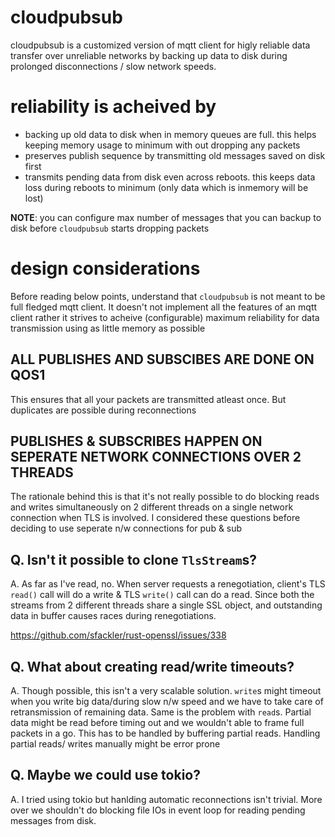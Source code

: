 # cloudpubsub

cloudpubsub is a customized version of mqtt client for higly reliable data transfer over unreliable networks by backing up data to disk during prolonged disconnections / slow network speeds. 


# reliability is acheived by

* backing up old data to disk when in memory queues are full. this helps keeping memory usage to minimum with out dropping any packets
* preserves publish sequence by transmitting old messages saved on disk first
* transmits pending data from disk even across reboots. this keeps data loss during reboots to minimum (only data which is inmemory will be lost)



**NOTE**: you can configure max number of messages that you can backup to disk before `cloudpubsub` starts dropping packets



# design considerations

Before reading below points, understand that `cloudpubsub` is not meant to be full fledged mqtt client. It doesn't not implement all the features of an mqtt client rather it strives to acheive (configurable) maximum reliability for data transmission using as little memory as possible

**ALL PUBLISHES AND SUBSCIBES ARE DONE ON QOS1**
---
This ensures that all your packets are transmitted atleast once. But duplicates are possible during reconnections

**PUBLISHES & SUBSCRIBES HAPPEN ON SEPERATE NETWORK CONNECTIONS OVER 2 THREADS**
---
The rationale behind this is that it's not really possible to do blocking reads and writes simultaneously on 2 different threads on a single network connection when TLS is involved. I considered these questions before deciding to use seperate n/w connections for pub & sub

**Q. Isn't it possible to clone `TlsStream`s?**
---
A. As far as I've read, no. When server requests a renegotiation, client's TLS `read()` call will do a write & TLS `write()` call can do a read. Since both the streams from 2 different threads share a single SSL object, and outstanding data in buffer causes races during renegotiations.

https://github.com/sfackler/rust-openssl/issues/338

**Q. What about creating read/write timeouts?**
---
A. Though  possible, this isn't a very scalable solution. `write`s might timeout when you write big data/during slow n/w speed and we have to take care of retransmission of remaining data. Same is the problem with `read`s. Partial data might be read before timing out and we wouldn't able to frame full packets in a go. This has to be handled by buffering partial reads. Handling partial reads/ writes manually might be error prone

**Q. Maybe we could use tokio?**
---
A. I tried using tokio but hanlding automatic reconnections isn't trivial. More over we shouldn't do blocking file IOs in event loop for reading pending messages from disk.
